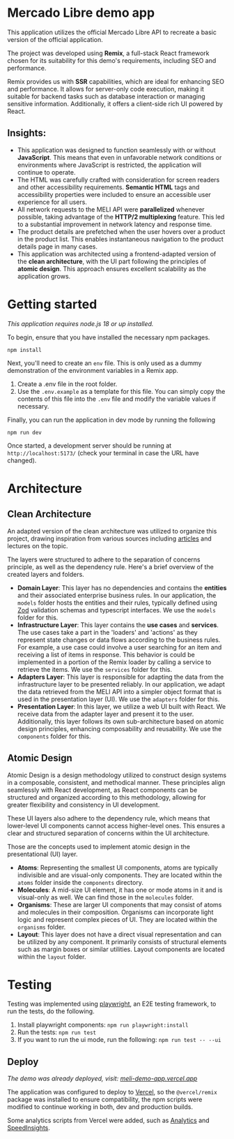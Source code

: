 # Mercado Libre demo app

This application utilizes the official Mercado Libre API to recreate a basic version of the official application.

The project was developed using **Remix**, a full-stack React framework chosen for its suitability for this demo's requirements, including SEO and performance.

Remix provides us with **SSR** capabilities, which are ideal for enhancing SEO and performance. It allows for server-only code execution, making it suitable for backend tasks such as database interaction or managing sensitive information. Additionally, it offers a client-side rich UI powered by React.

## Insights:

- This application was designed to function seamlessly with or without **JavaScript**. This means that even in unfavorable network conditions or environments where JavaScript is restricted, the application will continue to operate.
- The HTML was carefully crafted with consideration for screen readers and other accessibility requirements. **Semantic HTML** tags and accessibility properties were included to ensure an accessible user experience for all users.
- All network requests to the MELI API were **parallelized** whenever possible, taking advantage of the **HTTP/2 multiplexing** feature. This led to a substantial improvement in network latency and response time.
- The product details are prefetched when the user hovers over a product in the product list. This enables instantaneous navigation to the product details page in many cases.
- This application was architected using a frontend-adapted version of the **clean architecture**, with the UI part following the principles of **atomic design**. This approach ensures excellent scalability as the application grows.

# Getting started

*This application requires node.js 18 or up installed.*

To begin, ensure that you have installed the necessary npm packages.

    npm install

Next, you'll need to create an `env` file. This is only used as a dummy demonstration of the environment variables in a Remix app.

1.  Create a .env file in the root folder.
2.  Use the `.env.example` as a template for this file. You can simply copy the contents of this file into the `.env` file and modify the variable values if necessary.

Finally, you can run the application in dev mode by running the following

    npm run dev

Once started, a development server should be running at `http://localhost:5173/` (check your terminal in case the URL have changed).

# Architecture

## Clean Architecture

An adapted version of the clean architecture was utilized to organize this project, drawing inspiration from various sources including [articles](https://indiedev.medium.com/clean-architecture-in-frontend-react-redux-typescript-bd108ddd13f7) and lectures on the topic.

The layers were structured to adhere to the separation of concerns principle, as well as the dependency rule. Here's a brief overview of the created layers and folders.

- **Domain Layer**: This layer has no dependencies and contains the **entities** and their associated enterprise business rules. In our application, the `models` folder hosts the entities and their rules, typically defined using [Zod](https://zod.dev) validation schemas and typescript interfaces. We use the `models` folder for this.
- **Infrastructure Layer**: This layer contains the **use cases** and **services**. The use cases take a part in the 'loaders' and 'actions' as they represent state changes or data flows according to the business rules. For example, a use case could involve a user searching for an item and receiving a list of items in response. This behavior is could be implemented in a portion of the Remix loader by calling a service to retrieve the items. We use the `services` folder for this.
- **Adapters Layer**: This layer is responsible for adapting the data from the infrastructure layer to be presented reliably. In our application, we adapt the data retrieved from the MELI API into a simpler object format that is used in the presentation layer (UI). We use the `adapters` folder for this.
- **Presentation Layer**: In this layer, we utilize a web UI built with React. We receive data from the adapter layer and present it to the user. Additionally, this layer follows its own sub-architecture based on atomic design principles, enhancing composability and reusability. We use the `components` folder for this.

## Atomic Design

Atomic Design is a design methodology utilized to construct design systems in a composable, consistent, and methodical manner. These principles align seamlessly with React development, as React components can be structured and organized according to this methodology, allowing for greater flexibility and consistency in UI development.

These UI layers also adhere to the dependency rule, which means that lower-level UI components cannot access higher-level ones. This ensures a clear and structured separation of concerns within the UI architecture.

Those are the concepts used to implement atomic design in the presentational (UI) layer.

-  **Atoms**: Representing the smallest UI components, atoms are typically indivisible and are visual-only components. They are located within the `atoms` folder inside the `components` directory.
- **Molecules**: A mid-size UI element, it has one or mode atoms in it and is visual-only as well. We can find those in the `molecules` folder.
-   **Organisms**: These are larger UI components that may consist of atoms and molecules in their composition. Organisms can incorporate light logic and represent complex pieces of UI. They are located within the `organisms` folder.
- **Layout**: This layer does not have a direct visual representation and can be utilized by any component. It primarily consists of structural elements such as margin boxes or similar utilities. Layout components are located within the `layout` folder.


# Testing

Testing was implemented using [playwright](https://github.com/microsoft/playwright), an E2E testing framework, to run the tests, do the following.

1. Install playwright components: `npm run playwright:install`
2. Run the tests: `npm run test`
3. If you want to run the ui mode, run the following: `npm run test -- --ui`

## Deploy
*The demo was already deployed, visit: [meli-demo-app.vercel.app](https://meli-demo-app.vercel.app/ "https://meli-demo-app.vercel.app")*

The application was configured to deploy to [Vercel](https://vercel.com), so the `@vercel/remix` package was installed to ensure compatibility, the npm scripts were modified to continue working in both, dev and production builds.

Some analytics scripts from Vercel were added, such as [Analytics](https://vercel.com/analytics) and [SpeedInsights](https://vercel.com/docs/speed-insights).
